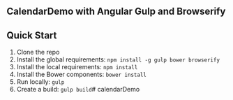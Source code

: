 ## CalendarDemo with Angular Gulp and Browserify

## Quick Start

1. Clone the repo
1. Install the global requirements: `npm install -g gulp bower browserify`
1. Install the local requirements: `npm install`
1. Install the Bower components: `bower install`
1. Run locally: `gulp`
1. Create a build: `gulp build`# calendarDemo

